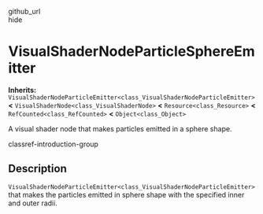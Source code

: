github\_url  
hide

# VisualShaderNodeParticleSphereEmitter

**Inherits:**
`VisualShaderNodeParticleEmitter<class_VisualShaderNodeParticleEmitter>`
**&lt;** `VisualShaderNode<class_VisualShaderNode>` **&lt;**
`Resource<class_Resource>` **&lt;** `RefCounted<class_RefCounted>`
**&lt;** `Object<class_Object>`

A visual shader node that makes particles emitted in a sphere shape.

classref-introduction-group

## Description

`VisualShaderNodeParticleEmitter<class_VisualShaderNodeParticleEmitter>`
that makes the particles emitted in sphere shape with the specified
inner and outer radii.
